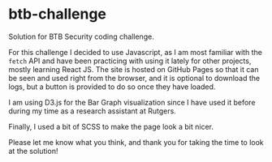 # btb-challenge
Solution for BTB Security coding challenge.

For this challenge I decided to use Javascript, 
as I am most familiar with the `fetch` API and have been practicing with using it lately for other projects, mostly learning React JS. 
The site is hosted on GitHub Pages so that it can be seen and used right from the browser, and it is optional to download the logs, 
but a button is provided to do so once they have loaded.

I am using D3.js for the Bar Graph visualization since I have used it before during my time as a research assistant at Rutgers.

Finally, I used a bit of SCSS to make the page look a bit nicer.

Please let me know what you think, and thank you for taking the time to look at the solution!
